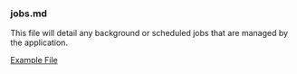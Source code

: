 ### jobs.md
This file will detail any background or scheduled jobs that are managed by the application.

[Example File](https://github.com/MyHelp-Ltd/best-practise/blob/master/delivery/docs/jobs.md)
